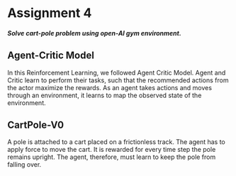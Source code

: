 # Assignment 4
##### Solve cart-pole problem using open-AI gym environment.

## Agent-Critic Model
In this Reinforcement Learning, we followed Agent Critic Model. Agent and Critic learn to perform their tasks, such that the recommended actions from the actor maximize the rewards. As an agent takes actions and moves through an environment, it learns to map the observed state of the environment. 

## CartPole-V0
A pole is attached to a cart placed on a frictionless track. The agent has to apply force to move the cart. It is rewarded for every time step the pole remains upright. The agent, therefore, must learn to keep the pole from falling over.

